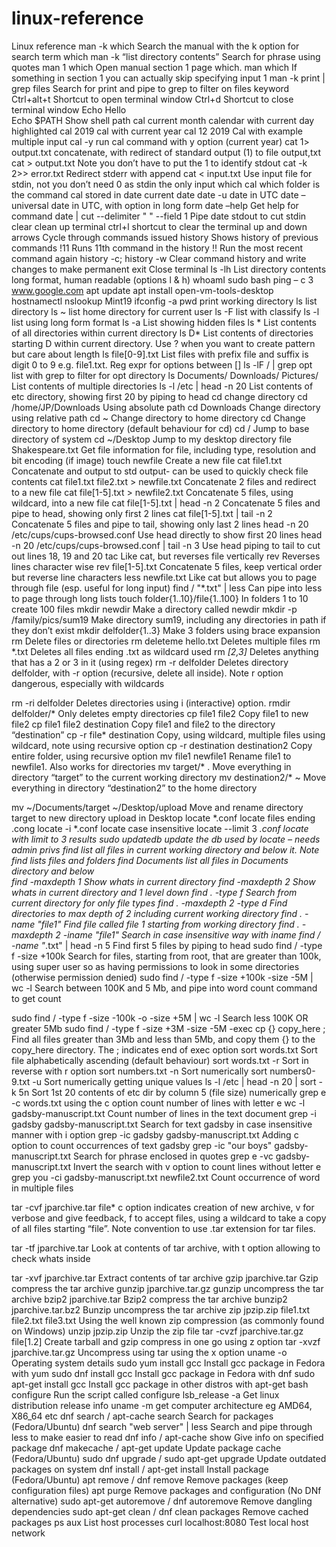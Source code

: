 # linux-reference
Linux reference
man -k which				                Search the manual with the k option for search term which
man -k “list directory contents”	  Search for phrase using quotes
man 1 which				                  Open manual section 1 page which. 
man which				                    If something in section 1 you can actually skip specifying input 1
man -k print | grep files		        Search for print and pipe to grep to filter on files keyword
Ctrl+alt+t				                  Shortcut to open terminal window
Ctrl+d					                    Shortcut to close terminal window
Echo Hello		
Echo $PATH				                  Show shell path
cal					                        current month calendar with current day highlighted
cal 2019				cal with current year
cal 12 2019				Cal with example multiple input
cal -y					run cal command with y option (current year)
cat 1> output.txt			concatenate, with redirect of standard output (1) to file output,txt
cat > output.txt			Note you don’t have to put the 1 to identify stdout
cat -k 2>> error.txt			Redirect stderr with append
cat < input.txt			Use input file for stdin, not you don’t need 0 as stdin the only input
which cal				which folder is the command cal stored in
date					current date
date -u					date in UTC
date –universal			date in UTC, with option in long form
date –help				Get help for command
date | cut --delimiter " " --field 1	Pipe date stdout to cut stdin
clear					clean up terminal 
ctrl+l					shortcut to clear the terminal
up and down arrows			Cycle through commands issued
history					Shows history of previous commands
!11					Runs 11th command in the history
!!					Run the most recent command again
history -c; history -w			Clear command history and write changes to make permanent
exit					Close terminal
ls -lh					List directory contents long format, human readable (options l & h)
whoamI
sudo bash
ping – c 3 www.google.com
apt update
apt install open-vm-tools-desktop
hostnamectl
nslookup Mint19
ifconfig -a
pwd					print working directory
ls					list directory
ls ~					list home directory for current user
ls -F					list with classify
ls -l					list using long form format
ls -a					List showing hidden files
ls *					List contents of all directories within current directory
ls D*					List contents of directories starting D within current directory. Use ? when you want to create pattern but care about length
ls file[0-9].txt			List files with prefix file and suffix is digit 0 to 9 e.g. file1.txt. Reg expr for options between []
ls -lF / | grep opt			list with grep to filter for opt directory
ls Documents/ Downloads/ Pictures/ 	List contents of multiple directories
ls -l /etc | head -n 20		List contents of etc directory, showing first 20 by piping to head
cd					change directory
cd /home/JP/Downloads			Using absolute path
cd Downloads				Change directory using relative path
cd ~					Change directory to home directory
cd					Change directory to home directory (default behaviour for cd)
cd /					Jump to base directory of system
cd ~/Desktop				Jump to my desktop directory
file Shakespeare.txt			Get file information for file, including type, resolution and bit encoding (if image)
touch newfile				Create a new file
cat file1.txt				Concatenate and output to std output- can be used to quickly check file contents
cat file1.txt file2.txt > newfile.txt	Concatenate 2 files and redirect to a new file
cat file[1-5].txt > newfile2.txt	Concatenate 5 files, using wildcard, into a new file
cat file[1-5].txt | head -n 2		Concatenate 5 files and pipe to head, showing only first 2 lines
cat file[1-5].txt | tail -n 2		Concatenate 5 files and pipe to tail, showing only last 2 lines	
head -n 20 /etc/cups/cups-browsed.conf		Use head directly to show first 20 lines
head -n 20 /etc/cups/cups-browsed.conf | tail -n 3	Use head piping to tail to cut out lines 18, 19 and 20
tac					Like cat, but reverses file vertically
rev					Reverses lines character wise
rev file[1-5].txt			Concatenate 5 files, keep vertical order but reverse line characters
less newfile.txt			Like cat but allows you to page through file (esp. useful for long input)
find / "*.txt" | less			Can pipe into less to page through long lists
touch folder{1..10}/file{1..100}	In folders 1 to 10 create 100 files
mkdir newdir				Make a directory called newdir
mkdir -p /family/pics/sum19		Make directory sum19, including any directories in path if they don’t exist
mkdir delfolder{1..3}			Make 3 folders using brace expansion
rm					Delete files or directories	
rm deleteme hello.txt			Deletes multiple files
rm *.txt				Deletes all files ending .txt as wildcard used
rm *[2,3]*				Deletes anything that has a 2 or 3 in it (using regex)
rm -r delfolder			Deletes directory delfolder, with -r option (recursive, delete all inside). Note r option dangerous, especially with wildcards

rm -ri delfolder			Deletes directories using i (interactive) option. 
rmdir delfolder/*			Only deletes empty directories
cp file1 file2				Copy file1 to new file2
cp file1 file2 destination		Copy file1 and file2 to the directory “destination”
cp -r file* destination		Copy, using wildcard, multiple files using wildcard, note using recursive option
cp -r destination destination2	Copy entire folder, using recursive option
mv file1 newfile1			Rename file1 to newfile1. Also works for directories
mv target/* .				Move everything in directory “target” to the current working directory
mv destination2/* ~			Move everything in directory “destination2” to the home directory

mv ~/Documents/target ~/Desktop/upload	Move and rename directory target to new directory upload in Desktop
locate *.conf				locate files ending .cong
locate -i *.conf			locate case insensitive
locate --limit 3 *.conf		locate with limit to 3 results
sudo updatedb				update the db used by locate – needs admin privs
find					list all files in current working directory and below it. Note find lists files and folders
find Documents				list all files in Documents directory and below			
find -maxdepth 1			Show whats in current directory
find -maxdepth 2			Show whats in current directory and 1 level down
find . -type f				Search from current directory for only file types
find . -maxdepth 2 -type d		Find directories to max depth of 2 including current working directory
find . -name "file1"			Find file called file 1 starting from working directory
find . -maxdepth 2 -iname "file1"	Search in case insensitive way with iname
find / -name "*.txt" | head -n 5	Find first 5 files by piping to head
sudo find / -type f -size +100k	Search for files, starting from root, that are greater than 100k, using super user so as having permissions to look in some directories  (otherwise permission denied)
sudo find / -type f -size +100k -size -5M | wc -l	Search between 100K and 5 Mb, and pipe into word count command to get count

sudo find / -type f -size -100k -o -size +5M | wc -l	Search less 100K OR greater 5Mb
sudo find / -type f -size +3M -size -5M -exec cp {} copy_here \;	Find all files greater than 3Mb and less than 5Mb, and copy them {} to the copy_here directory. The \; indicates end of exec option
sort words.txt				Sort file alphabetically ascending (default behaviour)
sort words.txt -r			Sort in reverse with r option
sort numbers.txt -n			Sort numerically
sort numbers0-9.txt -u			Sort numerically getting unique values
ls -l /etc | head -n 20 | sort -k 5n	Sort 1st 20 contents of etc dir by column 5 (file size) numerically
grep e -c words.txt			using the c option count number of lines with letter e
wc -l gadsby-manuscript.txt		Count number of lines in the text document
grep -i gadsby gadsby-manuscript.txt	Search for text gadsby in case insensitive manner with i option
grep -ic gadsby gadsby-manuscript.txt	Adding c option to count occurrences of text gadsby
grep -ic "our boys" gadsby-manuscript.txt	Search for phrase enclosed in quotes
grep e -vc gadsby-manuscript.txt	Invert the search with v option to count lines without letter e
grep you -ci gadsby-manuscript.txt newfile2.txt	Count occurrence of word in multiple files

tar -cvf jparchive.tar file*		c option indicates creation of new archive, v for verbose and give feedback, f to accept files, using a wildcard to take a copy of all files starting “file”. Note convention to use .tar extension for tar files.

tar -tf jparchive.tar			Look at contents of tar archive, with t option allowing to check whats inside

tar -xvf	jparchive.tar		Extract contents of tar archive
gzip jparchive.tar			Gzip compress the tar archive
gunzip jparchive.tar.gz		gunzip uncompress the tar archive
bzip2 jparchive.tar			Bzip2 compress the tar archive
bunzip2 jparchive.tar.bz2		Bunzip uncompress the tar archive
zip jpzip.zip file1.txt file2.txt file3.txt	Using the well known zip compression (as commonly found on Windows)
unzip jpzip.zip			Unzip the zip file
tar -cvzf jparchive.tar.gz file[1.2]	Create tarball and gzip compress in one go using z option
tar -xvzf jparchive.tar.gz		Uncompress using tar using the x option
uname -o				Operating system details
sudo yum install gcc			Install gcc package in Fedora with yum
sudo dnf install gcc			Install gcc package in Fedora with dnf
sudo apt-get install gcc		Install gcc package in other distros with apt-get
bash configure				Run the script called configure
lsb_release -a				Get linux distribution release info
uname -m				get computer architecture eg AMD64, X86_64 etc
dnf search / apt-cache search		Search for packages (Fedora/Ubuntu)
dnf search "web server" | less	Search and pipe through less to make easier to read
dnf info / apt-cache show		Give info on specified package
dnf makecache / apt-get update	Update package cache (Fedora/Ubuntu)
sudo dnf upgrade / sudo apt-get upgrade		Update outdated packages on system
dnf install / apt-get install		Install package (Fedora/Ubuntu)
apt remove / dnf remove		Remove packages (keep configuration files)
apt purge				Remove packages and configuration (No DNf alternative)
sudo apt-get autoremove / dnf autoremove	Remove dangling dependencies
sudo apt-get clean / dnf clean packages	Remove cached packages
ps aux					List host processes
curl localhost:8080			Test local host network



